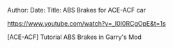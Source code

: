 Author:
Date:
Title: ABS Brakes for ACE-ACF car

https://www.youtube.com/watch?v=_l0I0RCgOpE&t=1s

[ACE-ACF] Tutorial ABS Brakes in Garry's Mod